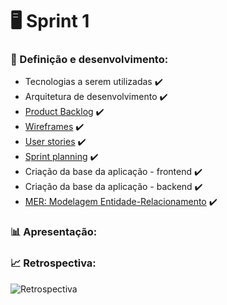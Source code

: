 # :desktop_computer: Sprint 1

### :dart: Definição e desenvolvimento:
- Tecnologias a serem utilizadas :heavy_check_mark:
- Arquitetura de desenvolvimento :heavy_check_mark:
- [Product Backlog](https://github.com/equipe-tetris/scrum-cloud-backend/tree/master/resource/images/product-backlog) :heavy_check_mark:
- [Wireframes](https://github.com/equipe-tetris/scrum-cloud-backend/tree/master/resource/images/wireframes) :heavy_check_mark:
- [User stories](https://github.com/equipe-tetris/scrum-cloud-backend/tree/master/resource/images/userstories) :heavy_check_mark:
- [Sprint planning]() :heavy_check_mark:
- Criação da base da aplicação - frontend :heavy_check_mark: 
- Criação da base da aplicação - backend :heavy_check_mark:
- [MER: Modelagem Entidade-Relacionamento](https://github.com/equipe-tetris/scrum-cloud-backend/blob/master/resource/images/MER.jpeg) :heavy_check_mark:

### :bar_chart: Apresentação: 



### :chart_with_upwards_trend: Retrospectiva:
![Retrospectiva](https://github.com/equipe-tetris/scrum-cloud-backend/blob/master/resource/images/retrospectivas/Retrospectiva_Sprint-1.jpeg "Retrospectiva-1")
